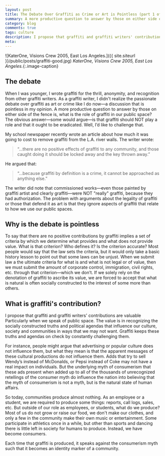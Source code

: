 ```yaml
---
layout: post
title: The Debate Over Graffiti as Crime or Art is Pointless (part 1 of 2)
summary: A more productive question to answer by those on either side of the fence is, what is the role of graffiti in our public space? 
category: blog
comments: true
tags: culture
description: I propose that graffiti and graffiti writers' contributions are valuable Particularly when we speak of public space. 
meta:
---
```

![KaterOne, Visions Crew 2005, East Los Angeles.]({{ site.siteurl }}/public/posts/graffiti-good.jpg)
*KaterOne, Visions Crew 2005, East Los Angeles.*{:.image-caption}

## The debate
When I was younger, I wrote graffiti for the thrill, anonymity, and recognition from other graffiti writers. As a graffiti writer, I didn't realize the passionate debate over graffiti as art or crime like I do now—a discussion that is pointless in my opinion. A more productive question to answer by those on either side of the fence is, what is the role of graffiti in our public space? The obvious answer—some would argue—is that graffiti should NOT play a role and that it ought to be eradicated. Well, I’d like to challenge that. 

My school newspaper recently wrote an article about how much it was going to cost to remove graffiti from the L.A. river walls. The writer wrote: 

>“…there are no positive effects of graffiti to any community, and those caught doing it should be locked away and the key thrown away.” 

He argued that:

>“…because graffiti by definition is a crime, it cannot be approached as anything else.” 

The writer did note that commissioned works—even those painted by graffiti artist and clearly graffiti—were NOT "really" graffiti, because they had authorization. The problem with arguments about the legality of graffiti or those that defend it as art is that they ignore aspects of graffiti that relate to how we use our public spaces.
 
## Why is the debate is pointless
To say that there are no positive contributions by graffiti implies a set of criteria by which we determine what provides and what does not provide value. What is that criterion? Who defines it? Is the criterion accurate? Most people would say that the law sets the criteria, but it would only take a basic history lesson to point out that some laws can be unjust. When we submit law a the ultimate criteria for what is and what is not legal or of value, then we must submit the amount of corporate control, immigration, civil rights, etc. through that criterion—which we don’t. If we solely rely on the denotation of graffiti to ascribe its value, we are forced to accept that what is natural is often socially constructed to the interest of some more than others. 

## What is graffiti's contribution?
I propose that graffiti and graffiti writers' contributions are valuable Particularly when we speak of public space. The value is in recognizing the socially constructed truths and political agendas that influence our culture, society and communities in ways that we may not want. Graffiti keeps these truths and agendas on check by constantly challenging them. 

For instance, people might argue that advertising or popular culture does not influence them, but what they mean is that the apparent messages of these cultural productions do not influence them. Adds that try to sell Wendy’s instead of McDonalds, or Pepsi instead of Coke may not have a real impact on individuals. But the underlying myth of consumerism that these ads present when added up to all of the thousands of unrecognized retellings of the consumer myth do influence the nation into believing that the myth of consumerism is not a myth, but is the natural state of human affairs. 

So today, communities produce almost nothing. As an employee or a student, we are required to produce some things: reports, call logs, sales, etc. But outside of our role as employees, or students, what do we produce? Most of us do not grow or raise our food, we don't make our clothes, and only a few in the community make their own music or entertainment. Some participate in athletics once in a while, but other than sports and dancing there is little left in society for humans to produce. Instead, we have become consumers. 

Each time that graffiti is produced, it speaks against the consumerism myth such that it becomes an identity marker of a community. 